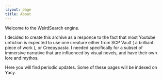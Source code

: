```yaml
---
layout: page
title: About
---
```

Welcome to the WeirdSearch engine.

I decided to create this archive as a responce to the fact that most Youtube unfiction is expected to use one creature either from SCP Vault ( a brilliant piece of work ), or Creepypasta. I needed specifically for a subset of immersive narrative that are influenced by visual novels, and have their own lore and mythos.

Here you will find periodic updates. Some of these pages will be indexed on Yacy.
